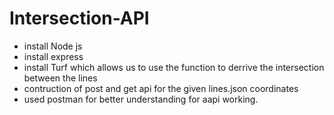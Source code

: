 # Intersection-API
* install Node js
* install express
* install Turf which allows us to use the function to derrive the intersection between the lines
* contruction of post and get api for the given lines.json coordinates
* used postman for better understanding for aapi working. 
